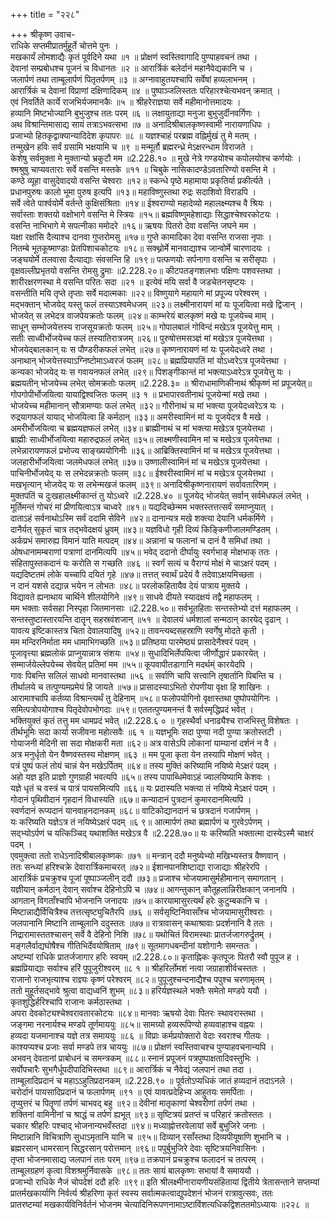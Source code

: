 +++
title = "२२८"

+++
श्रीकृष्ण उवाच-  
राधिके सप्तमीप्रातर्मुहूर्ते चोत्तमे पुनः ।  
मखकार्यं लोमशाद्यैः कृतं पूर्वदिने यथा ॥१ ॥
प्रोक्षणं स्वस्तिवागादि पुण्याहवचनं तथा ।  
देवानां सम्प्रबोधश्च पूजनं च विधानतः ॥२ ॥
आरार्त्रिकं बलेर्दानं महानैवेद्यकानि च ।  
जलार्पणं तथा ताम्बूलार्पणं पितृतर्पणम् ॥३ ॥
अग्नावाहुतयश्चापि सर्वेषां हव्यलाभनम् ।  
आरार्त्रिकं च देवानां विप्राणां दक्षिणादिकम् ॥४ ॥
पुष्पाञ्जलिस्ततः परिहारश्चेत्यभवन् क्रमात् ।  
एवं निवर्तिते कार्ये राजभिर्यजमानकैः ॥५ ॥
श्रीहरेराज्ञया सर्वे महीमानोत्तमादयः ।  
हव्यानि मिष्टभोज्यानि बुभुजुश्च ततः परम् ॥६ ॥
लक्षायुताद्या मनुजा बुभुजुर्दीनवर्गिणः ।  
अथ विश्रान्तिमासाद्य सायं तत्राऽभवत्सभा ॥७ ॥
अनादिश्रीबालकृष्णस्वामी नारायणाधिपः ।  
प्रजाभ्यो हितकृद्वाक्यान्यादिदेश कृपापरः ॥८ ॥
यज्ञश्चाहं परब्रह्म वह्निर्मुखं तु मे मतम् ।  
तन्मुखेन हविः सर्वं ग्रसामि भक्षयामि च ॥९ ॥
मन्मूर्तौ ब्रह्मरन्ध्रे मेऽक्षरन्धाम विराजते ।  
केशेषु सर्वमुक्ता मे मुक्तान्यो भ्रकुटौ मम ॥2.228.१० ॥
मुखे नेत्रे गण्डयोश्च कपोलयोश्च कर्णयोः ।  
श्मश्रुषु चाप्यवताराः सर्वे वसन्ति मस्तके ॥११ ॥
चिबुके नासिकादण्डेऽवतारिण्यो वसन्ति मे ।  
कण्ठे व्यूहा वासुदेवादयो वसन्ति चेश्वराः ॥१२॥
स्कन्धे पृष्ठे महामाया प्रकृतिर्या प्रकीर्त्यते ।  
प्रधानपुरुषः कालो भूमा पुरुष इत्यपि ॥१३॥
महाविष्णुस्तथा रुद्रः सदाशिवो विराडपि ।  
सर्वे त्वेते पार्श्वयोर्मे वर्तन्ते कुक्षिसंश्रिताः ॥१४॥
ईश्वराण्यो महादेव्यो महालक्ष्म्यश्च वै श्रियः ।  
सर्वास्ताः शक्तयो वक्षोभागे वसन्ति मे स्त्रियः ॥१५॥
ब्रह्मविष्णुमहेशाद्याः सिद्धाश्चेश्वरकोटयः ।  
वसन्ति नाभिभागे मे सपत्नीका ममोदरे ॥१६॥
ऋषयः पितरो देवा वसन्ति जघने मम ।  
यक्षा रक्षांसि दैत्याश्च दानवा गुप्तरोमसु ॥१७॥
गुप्ते कामादिका देवा वसन्ति राजसा नृपाः ।  
नितम्बे भूतकूष्माण्डाः प्रेतपिशाचकोटयः ॥१८॥
सक्थ्नोर्मे मानवाद्याश्च जान्वोर्मे चारणादयः ।  
जङ्घयोर्मे तलवासा दैत्याद्याः संवसन्ति हि ॥१९॥
पत्फणयोः सर्पनागा वसन्ति च सरीसृपाः ।  
वृक्षवल्लीप्रभृतयो वसन्ति रोमसु द्रुमाः ॥2.228.२०॥
कीटपतङ्गशलभाः पक्षिणः पशवस्तथा ।  
शारीरक्षरणस्था मे वसन्ति परितः सदा ॥२१ ॥
इत्येवं मयि सर्वा वै जडचेतनसृष्टयः ।  
वसन्तीति मयि तृप्ते तृप्ताः सर्वे मदात्मकाः ॥२२॥
विष्णुयागे महायागे मां प्रपूज्य परेश्वरम् ।  
मद्भक्तान् भोजयेद् यस्तु फलं तस्याऽश्वमेधजम् ॥२३॥
लक्ष्मीनारायणं मां यः पूजयित्वा मखे द्विजान् ।  
भोजयेत् स लभेदत्र वाजपेयक्रतोः फलम् ॥२४॥
काम्भरेयं बालकृष्णं मखे यः पूजयेच्च माम् ।  
साधून् सम्भोजयेत्तस्य राजसूयक्रतोः फलम् ॥२५॥
गोपालबालं गोविन्दं मखेऽत्र पूजयेत्तु माम् ।  
सतीः साध्वीर्भोजयेच्च फलं तस्यातिरात्रजम् ॥२६॥
पुरुषोत्तमसञ्ज्ञं मां मखेऽत्र पूजयेत्तथा ।  
भोजयेद्बालकान् यः स पौण्डरीकफलं लभेत् ॥२७॥
कृष्णनारायणं मां यः पूजयेदध्वरे तथा ।  
अनाथान् भोजयेत्तस्याऽग्निष्टोमाऽध्वरजं फलम् ॥२८॥
ब्रह्मप्रियापतिं मां योऽध्वरेऽत्र पूजयेत्तथा ।  
कन्यका भोजयेद् यः स गवायनफलं लभेत् ॥२९॥
पिशङ्गीकान्तं मां भक्त्याऽध्वरेऽत्र पूजयेत्तु यः ।  
ब्रह्मयतीन् भोजयेच्च लभेत् सोमक्रतोः फलम् ॥2.228.३० ॥
श्रीराधामाणिकीनाथं श्रीकृष्णं मां प्रपूजयेत्॥
गोपगोपीर्भोजयित्वा यायाद्विश्वजितः फलम् ॥३ १ ॥
प्रभापारवतीनाथं पूजयेन्मां मखे तथा ।  
भोजयेच्च महीमानान् सौत्रामण्याः फलं लभेत् ॥३२॥
गौरीनाथं च मां भक्त्या पूजयेदध्वरेऽत्र यः ।  
रुद्रयागफलं यायाद् भोजयित्वा हि कर्मठान् ॥३३॥
अमरीस्वामिनं मां यः पूजयेदत्र वै मखे ।  
अमरीर्भोजयित्वा च ब्रह्मयज्ञफलं लभेत् ॥३४॥
ब्राह्मीनाथं च मां भक्त्या मखेऽत्र पूजयेत्तथा ।  
ब्राह्मीः साध्वीर्भोजयित्वा महारुद्रफलं लभेत् ॥३५॥
लाक्ष्मणीस्वामिन मां च मखेऽत्र पूजयेत्तथा ।  
लभेन्नारायणफलं प्रभोज्य साङ्ख्ययोगिनीः ॥३६॥
आब्रिक्तिस्वामिनं मां च मखेऽत्र पूजयेत्तथा ।  
जलहारीर्भोजयित्वा जलमेधफलं लभेत् ॥३७॥
उष्णालीस्वामिनं मां च मखेऽत्र पूजयेत्तथा ।  
पाचिनीर्भोजयेद् यः स लभेदन्नक्रतोः फलम् ॥३८॥
ईश्वरीस्वामिनं मां च मखेऽत्र पूजयेत्तथा ।  
मखभृत्यान् भोजयेद् यः स लभेन्मखजं फलम् ॥३९॥
अनादिश्रीकृष्णनारायणं सर्वावतारिणम् ।  
मुक्तपतिं च दुःखहालक्ष्मीकान्तं तु योऽध्वरे ॥2.228.४० ॥
पूजयेद् भोजयेत् सर्वान् सर्वमेधफलं लभेत् ।  
मूर्तिमन्तं गोचरं मां प्रीणयित्वाऽत्र चाध्वरे ॥४१॥
यद्यदिच्छेन्मम भक्तस्तत्तत्सर्वं समाप्नुयात् ।  
दाताऽहं सर्वनाथोऽस्मि सर्वं ददामि सेविने ॥४२॥
दानान्यत्र मखे शक्त्या देयानि धर्मकर्मिणे ।  
दानैर्यत् सुकृतं चात्र तद्भवेदक्षयं ध्रुवम् ॥४३॥
यज्ञविधो गृही दिव्यं किङ्किणीजालमण्डितम् ।  
अर्कप्रभं समारुह्य विमानं याति मत्पदम् ॥४४॥
अन्नानां च फलानां च दानं वै समिधां तथा ।  
ओषधानामम्बराणां पत्राणां दानमित्यपि ॥४५॥
भवेद् ददानो दीर्घायुः स्वर्गभाङ् मोक्षभाक् ततः ।  
संहितापुस्तकदानं यः करोति स गच्छति ॥४६ ॥
स्वर्गं सत्यं च वैराग्यं मोक्षं मे चाऽक्षरं पदम् ।  
यद्यदिष्टतमं लोके यच्चापि दयितं गृहे ॥४७॥
तत्तत् स्वार्थं प्रदेयं वै तदेवाऽक्षयमिच्छता ।  
न दानं यशसे दद्यान्न भयेन न लोभतः ॥४८॥
परलोकहितायैव देयं पात्राय मुक्तये ।  
विद्यावते ह्यनाथाय चार्थिने शीलयोगिने ॥४९॥
साधवे दीयते स्यादक्षयं तद्वै महाफलम् ।  
मम भक्ताः सर्वसहा निस्पृहा जितमानसाः ॥2.228.५०॥
सर्वभूतहिताः सन्तस्तेभ्यो दत्तं महाफलम् ।  
सन्तस्तुष्टास्तारयन्ति दातॄन् सहस्रवंशजान् ॥५१ ॥
देवालयं धर्मशालां सन्मठान् कारयेद् दृढान् ।  
यावत्य इष्टिकास्तत्र चिता देवालयादिषु ॥५२॥
तावन्त्यब्दसहस्राणि स्वर्गेषु मोदते कृती ।  
मम मन्दिरनिर्माता मम धामाभिगच्छति ॥५३॥
प्रतिष्ठया पारमेष्ठ्यं प्रासादेनैश्वरं पदम् ।  
पूजावृत्त्या ब्रह्मलोकं प्राप्नुयान्नात्र संशयः ॥५४॥
सुधादिभिर्लेपयित्वा जीर्णोद्धारं प्रकारयेत् ।  
सम्मार्जयेल्लेपयेच्च सेवयेत् प्रतिमां मम ॥५५॥
कूपवापीतडागानि मदर्थम्ं कारयेदपि ।  
गावः पिबन्ति सलिलं साधवो मानवास्तथा ॥५६ ॥
सर्वाणि चापि सत्त्वानि तृषार्तानि पिबन्ति च ।  
तीर्थालये च तत्पुण्यमप्रमेयं हि जायते ॥५७॥
प्रासादस्याऽभितो रोपणीया वृक्षा हि शाखिनः ।  
आरामाश्चापि कर्तव्या विश्रान्त्यर्थं तु देहिनाम् ॥५८॥
फलोपयोगिनो वृक्षास्तथा पुष्पोपयोगिनः ।  
समित्पत्रोपयोगाश्च पितृदेवोपभोगदाः ॥५९॥
एततत्पुण्यमनन्तं वै सर्वस्मृद्धिप्रदं भवेत् ।  
भक्तियुक्तं कृतं तत्तु मम धामप्रदं भवेत् ॥2.228.६ ० ॥
गृहस्थैर्वा धनाढ्यैश्च राजभिस्तु विशेषतः ।  
तीर्थभूमिः सदा कार्या सजीवना महोत्सवैः ॥६ १ ॥
यज्ञभूमिः सदा पुण्या नदी पुण्या क्रतोस्तटी ।  
गोयाजनी मेदिनी सा सदा मोक्षकरी मता ॥६२॥
अत्र वासेऽपि लोकानां याम्यानां दर्शनं न वै ।  
अत्र मनुर्धृतो येन वैष्णवस्तस्य मोक्षणम् ॥६३ ॥
मम पूजा कृता येन तस्यापि मोक्षणं भवेत् ।  
पत्रं पुष्पं फलं तोयं चान्नं येन मखेऽर्पितम् ॥६४॥
तस्य मुक्तिं करिष्यामि नयिष्ये मेऽक्षरं पदम् ।  
अहो यज्ञ इति प्राज्ञो गुणग्राही भवत्यपि ॥६५॥
तस्य पापाब्धिमेवाऽहं ज्वालयिष्यामि केशवः ।  
यज्ञे धृतं च वस्त्रं च पात्रं पायसमित्यपि ॥६६॥
यः प्रदास्यति भक्त्या तं नयिष्ये मेऽक्षरं पदम् ।  
गोदानं पृथिवीदानं गृहदानं विधास्यति ॥६७॥
कन्यादानं पुत्रदानं कुमारदानमित्यपि ।  
स्वर्णदानं रूप्यदानं यानवाहनदानकम् ॥६८॥
वाटिकोद्यानदानं च छत्रदानं गजार्पणम् ।  
यः करिष्यति यज्ञेऽत्र तं नयिष्येऽक्षरं पदम् ॥६ ९॥
आत्मार्पणं तथा ब्रह्मार्पणं च गुरवेऽर्पणम् ।  
सद्भ्योऽर्पणं च यत्किञ्चिद् यथाशक्ति मखेऽत्र वै ॥2.228.७०॥
यः करिष्यति भक्तात्मा दास्येऽस्मै चाक्षरं पदम् ।  
एवमुक्त्वा ततो राधेऽनादिश्रीबालकृष्णकः ॥७१ ॥
मन्त्रान् ददौ मनुष्येभ्यो मखिभ्यस्तत्र वैष्णवान् ।  
ततः सन्ध्यां हरिश्चक्रे देवारार्त्रिकमाचरत् ॥७२॥
ईशानपानशिष्टाद्या राजाद्याः श्रीहरेरपि ।  
आरार्त्रिकं प्रचक्रुश्च पूजां पूष्पाञ्जलीन् ददौ ॥७३॥
प्रजाश्च भोजयामासुर्महीमानान् समागतान् ।  
यज्ञीयान् कर्मठान् देवान् सर्वाश्च देहिनोऽपि च ॥७४॥
आगन्तुकान् कौतूहलान्निरीक्षकान् जनानपि ।  
आगतान् विगताँश्चापि भोजनानि जनादयः ॥७५॥
कारयामासुरत्यर्थं हरेः कुटुम्बकानि च ।  
मिष्टान्नाद्यैर्विचित्रैश्च तत्तत्सृष्ट्युचितैरपि ॥७६ ॥
सर्वसृष्टिनिवासाँश्च भोजयामासुरीश्वराः ।  
जलपानानि मिष्टानि ताम्बूलानि ददुस्ततः ॥७७॥
रात्रावासन् कथाश्रावाः प्रदर्शनानि वै ततः ।  
निद्रारामास्ततश्चासन् सर्वे वै देहिनो निशि ॥७८॥
यथोचितं विरामस्थाः प्रातर्जजागरुर्द्रुतम् ।  
मङ्गलैर्वाद्यघोषैश्च गीतिभिर्देवयोषिताम् ॥७९॥
सूतमागधबन्दीनां यशोगानैः समन्ततः ।  
अष्टम्यां राधिके प्रातर्जजागार हरिः स्वयम् ॥2.228.८०॥
कृताह्निकः कृतपूजः पितरौ स्वौ पुपूज ह ।  
ब्रह्मप्रियाद्याः सर्वाश्च हरिं पुपूजुरीश्वरम् ॥८ १ ॥
श्रीहरिर्लोमशं नत्वा जग्राहाशीर्वचस्ततः ।  
राजानो राजभृत्याश्च राज्ञ्यः कृष्णं परेश्वरम् ॥८२॥
पुपूजुश्चन्दनाद्यैश्च पपुश्च चरणामृतम् ।  
ततो मुहूर्तसद्भावे श्रुत्वा वाद्यध्वनिं शुभम् ॥८३॥
हरिर्यज्ञस्थले भक्तैः समेतो मण्डपे ययौ ।  
कृतशुद्धिर्हरिश्चापि राजानः कर्मठास्तथा ।  
अपरा देवकोट्यश्चेश्वरावतारकोटयः ॥८४॥
मानवाः ऋषयो देवाः पितरः स्थावरास्तथा ।  
जङ्गमा नरनार्यश्च मण्डपे तूर्णमाययुः ॥८५॥
सामग्र्यो हव्यरूपिण्यो हव्यवाहाश्च वह्नयः ।  
हव्यदा यजमानाश्च यज्ञे तत्र समाययुः ॥८६ ॥
विप्राः कर्मप्रयोक्तारो वेदाः स्वराश्च गीतयः ।  
काश्यप्यश्च प्रजाः सर्वा मण्डपे तत्र चाययुः ॥८७॥
प्रोक्षणं स्वस्तिवाचश्च पुण्याहवचनान्यपि ।  
अभवन् देवतानां प्राबोधनं च समन्त्रकम् ॥८८॥
स्नानं प्रपूजनं पत्रपुष्पाक्षतादिवस्तुभिः ।  
सर्वोपचारैः सुभगैर्धूपदीपादिभिस्तथा ॥८९॥
आरार्त्रिकं च नैवेद्यं जलपानं तथा तदा ।  
ताम्बूलादिप्रदानं च महाऽऽहुतिप्रदानकम् ॥2.228.९० ॥
पूर्वतोऽप्यधिकं जातं हव्यदानं तदाऽनले ।  
चरोर्दानं पायसादिप्रदानं च फलार्पणम् ॥९१ ॥
एवं यावत्प्रदेहिभ्य आहुतयः समर्पिताः ।  
तृप्युत्तरं च पितॄणां तर्पणं चाभवद् बहु ॥९२॥
देवीनां मातृकाणां चेश्वरीणां तर्पणं तथा ।  
शक्तिनां वामिनीनां च श्राद्धं च तर्पणं ह्यभूत् ॥९३॥
सृष्टित्रयं प्रतप्तं च परिहारं क्रतोस्ततः ।  
चकार श्रीहरिः पश्चाद् भोजनान्यभवँस्तदा ॥९४॥
मध्याह्नोत्तरवेलायां सर्वे बुभुजिरे जनाः ।  
मिष्टान्नानि विचित्राणि सुधाऽमृतानि यानि च ॥९५॥
दिव्यान् रसाँस्तथा दिव्यपीयूषाणि शुभानि च ।  
ब्रह्मरसान् धामरसान् सिद्धरसान् परोत्तमान् ॥९६॥
पपुर्बुभुजिरे देवाः सृष्टित्रयनिवासिनः ।  
तृप्ता भोजनमासाद्य जलपानं ततः परम् ॥९७॥
तक्रपानं प्रचक्रुश्च फलादनं च तत्परम् ।  
ताम्बूलग्रहणं कृत्वा विशश्रमुर्निवासके ॥९८॥
ततः सायं बालकृष्णः सभायां वै समाययौ ।  
प्रजाभ्यो राधिके नैजं चोपदेशं ददौ हरिः ॥९९॥
इति श्रीलक्ष्मीनारायणीयसंहितायां द्वितीये त्रेतासन्ताने सप्तम्यां प्रातर्मखकार्याणि निर्वर्त्य श्रीहरिणा कृतं स्वस्य सर्वात्मकत्वाद्युपदेशनं भोजनं रात्रावुत्सवः, ततः  
प्रातरष्टम्यां मखकार्यविनिर्वर्तनं भोजनम चेत्यादिनिरूपणनामाऽष्टाविंशत्यधिकद्विशततमोऽध्यायः ॥२२८ ॥
    
